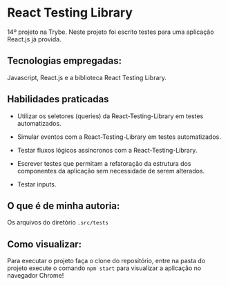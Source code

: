 # React Testing Library 
14º projeto na Trybe. Neste projeto foi escrito testes para uma aplicação React.js já provida.

## Tecnologias empregadas:

Javascript, React.js e a biblioteca React Testing Library.

## Habilidades praticadas

  * Utilizar os seletores (queries) da React-Testing-Library em testes automatizados.

* Simular eventos com a React-Testing-Library em testes automatizados.

* Testar fluxos lógicos assíncronos com a React-Testing-Library.

* Escrever testes que permitam a refatoração da estrutura dos componentes da aplicação sem necessidade de serem alterados.

* Testar inputs.


## O que é de minha autoria:

Os arquivos do diretório `.src/tests`

## Como visualizar:

Para executar o projeto faça o clone do repositório, entre na pasta do projeto execute o comando `npm start` para visualizar a aplicação no navegador Chrome!
